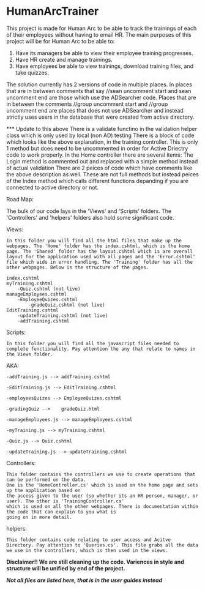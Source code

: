 # HumanArcTrainer

This project is made for Human Arc to be able to track the trainings of each of their employees without having to email HR.
The main purposes of this project will be for Human Arc to be able to:
  1. Have its managers be able to view their employee training progresses.
  2. Have HR create and manage trainings.
  3. Have employees be able to view trainings, download training files, and take quizzes.

The solution currently has 2 versions of code in multiple places. In places that are in between comments that say //sean uncomment start
and sean uncomment end are those which use the ADSearcher code. Places that are in between the comments //group uncomment start and
//group uncomment end are places that does not use ADSearcher and instead strictly uses users in the database that were created from 
active directory. 

*** Update to this above
	There is a validate functino in the validation helper class which is only used by local (non AD) testing
	There is a block of code which looks like the above explanation, in the training controller. This is only 1 method but does need 		to be uncommented in order for Active Driectry code to work properly.
	In the Home controller there are several items:
		The Login method is commented out and replaced with a simple method instead of actual validation
		There are 2 peices of code which have comments like the above description as well. These are not full methods
			but instead peices of the Index method which calls different functions depanding if you are connected
			to active directory or not. 

Road Map:

The bulk of our code lays in the 'Views' and 'Scripts' folders. The 'Controllers' and 'helpers' folders also hold some significant code. 

Views: 

	In this folder you will find all the html files that make up the webpages. The 'Home' folder has the index.cshtml, which is the home page. The 'Shared' folder has the layout.cshtml which is are overall layout for the application used with all pages and the 'Error.cshtml' file which aids in error handling. The 'Training' folder has all the other webpages. Below is the structure of the pages.

	index.cshtml
	myTraining.cshtml
		-Quiz.cshtml (not live)
	manageEmployees.cshtml
		-EmployeeQuizes.cshtml
			-gradeQuiz.cshtml (not live)
	EditTraining.cshtml
		-updateTraining.cshtml (not live)
		-addTraining.cshtml

Scripts:

	In this folder you will find all the javascript files needed to complete functionality. Pay attention the any that relate to names in the Views folder. 

AKA:

	-addTraining.js --> addTraining.cshtml

	-EditTraining.js --> EditTraining.cshtml

	-employeesQuizes --> EmployeeQuizes.cshtml

	-gradingQuiz -->	gradeQuiz.html

	-manageEmployees.js --> manageEmployees.cshtml

	-myTraining.js --> myTraining.cshtml

	-Quiz.js --> Quiz.cshtml

	-updateTraining.js --> updateTraining.cshtml

Controllers:

	This folder contains the controllers we use to create operations that can be performed on the data. 
	One is the 'HomeController.cs' which is used on the home page and sets up the application based on 
	the access given to the user (so whether its an HR person, manager, or user). The other is 'TrainingController.cs'
	which is used on all the other webpages. There is documentation within the code that can explain to you what is 
	going on in more detail.

helpers:

	This folder contains code relating to user access and Acitve Directory. Pay attention to 'Queries.cs'. This file grabs all the data we use in the controllers, which is then used in the views. 


**Disclaimer!! We are still cleaning up the code. Variences in style and structure will be unified by end of the project.**


***Not all files are listed here, that is in the user guides instead***








